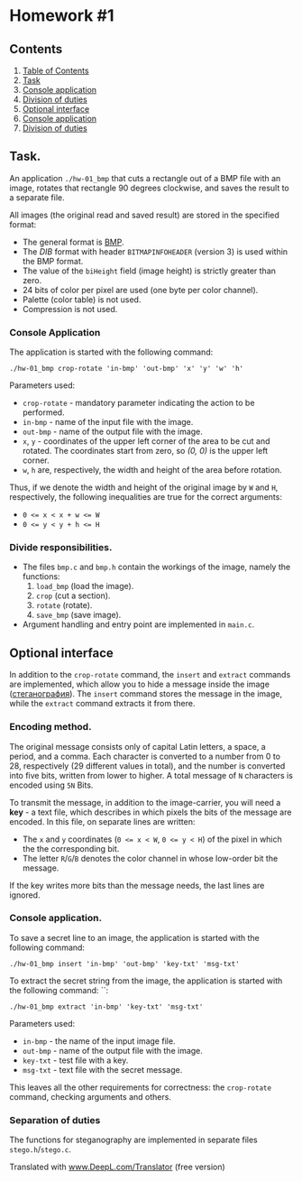 # Homework #1

## Contents
1. [Table of Contents](##content)
1. [Task](#task)
1. [Console application](#console-application)
1. [Division of duties](#division-of-duties)
1. [Optional interface](#additional-interface)
1. [Console application](#console-application-1)
1. [Division of duties](#division-of-duties-1)

## Task.
An application `./hw-01_bmp` that cuts a rectangle out of a BMP file with an image,
rotates that rectangle 90 degrees clockwise, and saves the result to a separate
file.

All images (the original read and saved result) are stored in the specified format:

* The general format is [BMP](https://ru.wikipedia.org/wiki/BMP).
* The *DIB* format with header `BITMAPINFOHEADER` (version 3) is used within the BMP format.
* The value of the `biHeight` field (image height) is strictly greater than zero.
* 24 bits of color per pixel are used (one byte per color channel).
* Palette (color table) is not used.
* Compression is not used.

### Console Application
The application is started with the following command:

```
./hw-01_bmp crop-rotate 'in-bmp' 'out-bmp' 'x' 'y' 'w' 'h'
```

Parameters used:

* `crop-rotate` - mandatory parameter indicating the action to be performed.
* `in-bmp` - name of the input file with the image.
* `out-bmp` - name of the output file with the image.
* `x`, `y` - coordinates of the upper left corner of the area to be cut and rotated.
  The coordinates start from zero, so *(0, 0)* is the upper left corner.
* `w`, `h` are, respectively, the width and height of the area before rotation.

Thus, if we denote the width and height of the original image by `W` and `H`, respectively,
the following inequalities are true for the correct arguments:

* `0 <= x < x + w <= W`
* `0 <= y < y + h <= H`

### Divide responsibilities.
* The files `bmp.c` and `bmp.h` contain the workings of the image, namely the functions:
  1. `load_bmp` (load the image).
  1. `crop` (cut a section).
  1. `rotate` (rotate).
  1. `save_bmp` (save image).
* Argument handling and entry point are implemented in `main.c`.

## Optional interface
In addition to the `crop-rotate` command, the `insert` and `extract` commands are implemented,
which allow you to hide a message inside the image
([стеганография](https://ru.wikipedia.org/wiki/%D0%A1%D1%82%D0%B5%D0%B3%D0%B0%D0%BD%D0%BE%D0%B3%D1%80%D0%B0%D1%84%D0%B8%D1%8F)).
The `insert` command stores the message in the image, while the `extract` command extracts it from there.

### Encoding method.
The original message consists only of capital Latin letters, a space, a period, and a comma.
Each character is converted to a number from 0 to 28, respectively (29 different values in total),
and the number is converted into five bits, written from lower to higher.
A total message of `N` characters is encoded using `5N` Bits.

To transmit the message, in addition to the image-carrier, you will need a __key__ - a text file,
which describes in which pixels the bits of the message are encoded.
In this file, on separate lines are written:

* The `x` and `y` coordinates (`0 <= x < W`, `0 <= y < H`) of the pixel in which the
  the corresponding bit.
* The letter `R`/`G`/`B` denotes the color channel in whose low-order bit the
  message.

If the key writes more bits than the message needs, the last lines are ignored.

### Console application.
To save a secret line to an image, the application is started with the following command:
```
./hw-01_bmp insert 'in-bmp' 'out-bmp' 'key-txt' 'msg-txt'
```

To extract the secret string from the image, the application is started with the following command: ``:
```
./hw-01_bmp extract 'in-bmp' 'key-txt' 'msg-txt'
```

Parameters used:

* ``in-bmp`` - the name of the input image file.
* `out-bmp` - name of the output file with the image.
* `key-txt` - test file with a key.
* `msg-txt` - text file with the secret message.

This leaves all the other requirements for correctness: the `crop-rotate` command, checking arguments
and others.

### Separation of duties
The functions for steganography are implemented in separate files `stego.h`/`stego.c`.


Translated with www.DeepL.com/Translator (free version)
